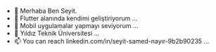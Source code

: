 - 👋 Merhaba Ben Seyit.
- 👀 Flutter alanında kendimi geliştiriyorum ...
- 🌱 Mobil uygulamalar yapmayı seviyorum ...
- 💞️ Yıldız Teknik Üniversitesi ...
- 📫 You can reach linkedin.com/in/seyit-samed-nayır-9b2b90235 ...


